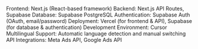 Frontend: Next.js (React-based framework)
Backend: Next.js API Routes, Supabase
Database: Supabase PostgreSQL
Authentication: Supabase Auth (OAuth, email/password)
Deployment: Vercel (for frontend & API), Supabase (for database & authentication)
Development Environment: Cursor
Multilingual Support: Automatic language detection and manual switching
API Integrations: Meta Ads API, Google Ads API